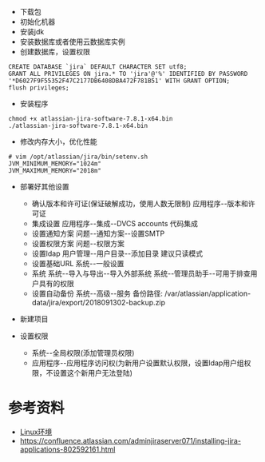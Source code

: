 - 下载包
- 初始化机器
- 安装jdk
- 安装数据库或者使用云数据库实例
- 创建数据库，设置权限
```
CREATE DATABASE `jira` DEFAULT CHARACTER SET utf8;
GRANT ALL PRIVILEGES ON jira.* TO 'jira'@'%' IDENTIFIED BY PASSWORD '*D6027F9F55352F47C2177DB6408DBA472F781B51' WITH GRANT OPTION;
flush privileges;
```
- 安装程序
```
chmod +x atlassian-jira-software-7.8.1-x64.bin
./atlassian-jira-software-7.8.1-x64.bin
```

- 修改内存大小，优化性能
```
# vim /opt/atlassian/jira/bin/setenv.sh
JVM_MINIMUM_MEMORY="1024m"
JVM_MAXIMUM_MEMORY="2018m"
```

- 部署好其他设置
  - 确认版本和许可证(保证破解成功，使用人数无限制)
    应用程序--版本和许可证
  - 集成设置
    应用程序--集成--DVCS accounts 代码集成
  - 设置通知方案
    问题--通知方案--设置SMTP
  - 设置权限方案
    问题--权限方案
  - 设置ldap
    用户管理--用户目录--添加目录 建议只读模式
  - 设置基础URL
    系统--一般设置
  - 系统
    系统--导入与导出--导入外部系统
    系统--管理员助手--可用于排查用户具有的权限
  - 设置自动备份
    系统--高级--服务
    备份路径:  /var/atlassian/application-data/jira/export/2018091302-backup.zip

- 新建项目
- 设置权限
  - 系统--全局权限(添加管理员权限)
  - 应用程序--应用程序访问权(为新用户设置默认权限，设置ldap用户组权限，不设置这个新用户无法登陆)

# 参考资料
- [Linux环境](https://confluence.atlassian.com/adminjiraserver071/installing-jira-applications-on-linux-802592173.html)
- https://confluence.atlassian.com/adminjiraserver071/installing-jira-applications-802592161.html

